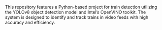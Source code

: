 This repository features a Python-based project for train detection utilizing the YOLOv8 object detection model and Intel’s OpenVINO toolkit. The system is designed to identify and track trains in video feeds with high accuracy and efficiency.
